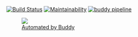 [![Build Status](https://travis-ci.com/abhidp/mocha-api-test-automation-framework.svg?branch=master)](https://travis-ci.com/abhidp/mocha-api-test-automation-framework) [![Maintainability](https://api.codeclimate.com/v1/badges/c40f26751470b500568c/maintainability)](https://codeclimate.com/github/abhidp/mocha-api-test-automation-framework/maintainability) [![buddy pipeline](https://app.buddy.works/abhi358/mocha-api-test-automation-framework/pipelines/pipeline/262173/badge.svg?token=b449b4c5851375e9b4a7bdb6164a9b240ec503d9a2a37f29c330d9d89760cfe5 'buddy pipeline')](https://app.buddy.works/abhi358/mocha-api-test-automation-framework/pipelines/pipeline/262173)

[<figure><img src="https://buddy.works" /><figcaption>Automated by Buddy](https://assets.buddy.works/automated-blue.svg)</figcaption></figure>
